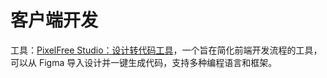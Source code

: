 # 客户端开发

工具：[PixelFree Studio：设计转代码工具](pixelfreestudio.com)，一个旨在简化前端开发流程的工具，可以从 Figma 导入设计并一键生成代码，支持多种编程语言和框架。
